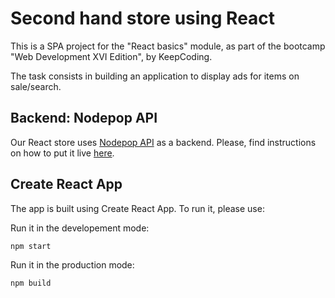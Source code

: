# Second hand store using React

This is a SPA project for the "React basics" module, as part of the bootcamp "Web Development XVI Edition", by KeepCoding.

The task consists in building an application to display ads for items on sale/search.

## Backend: Nodepop API

Our React store uses [Nodepop API](https://github.com/davidjj76/nodepop-api) as a backend. Please, find instructions on how to put it live [here](https://github.com/davidjj76/nodepop-api).

## Create React App

The app is built using Create React App. To run it, please use:

Run it in the developement mode:

```sh
npm start
```

Run it in the production mode:

```sh
npm build
```
